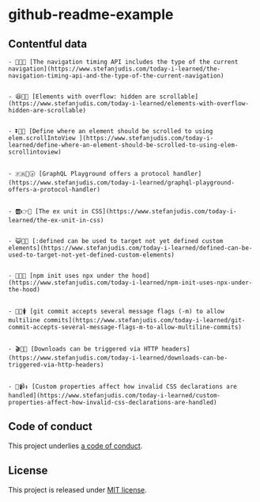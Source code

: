# github-readme-example

## Contentful data


<!-- CONTENTFUL_START -->

    - 🔦🌻🏧 [The navigation timing API includes the type of the current navigation](https://www.stefanjudis.com/today-i-learned/the-navigation-timing-api-and-the-type-of-the-current-navigation)
  

    - 😆🔹🍯 [Elements with overflow: hidden are scrollable](https://www.stefanjudis.com/today-i-learned/elements-with-overflow-hidden-are-scrollable)
  

    - ⏬🔷👬 [Define where an element should be scrolled to using elem.scrollIntoView ](https://www.stefanjudis.com/today-i-learned/define-where-an-element-should-be-scrolled-to-using-elem-scrollintoview)
  

    - 🇫🇷💜🕟 [GraphQL Playground offers a protocol handler](https://www.stefanjudis.com/today-i-learned/graphql-playground-offers-a-protocol-handler)
  

    - 🆎👉🐥 [The ex unit in CSS](https://www.stefanjudis.com/today-i-learned/the-ex-unit-in-css)
  

    - 😺🍥🛄 [:defined can be used to target not yet defined custom elements](https://www.stefanjudis.com/today-i-learned/defined-can-be-used-to-target-not-yet-defined-custom-elements)
  

    - 🚤🎿🏩 [npm init uses npx under the hood](https://www.stefanjudis.com/today-i-learned/npm-init-uses-npx-under-the-hood)
  

    - 🍏🛄🚺 [git commit accepts several message flags (-m) to allow multiline commits](https://www.stefanjudis.com/today-i-learned/git-commit-accepts-several-message-flags-m-to-allow-multiline-commits)
  

    - 🎬🔌😅 [Downloads can be triggered via HTTP headers](https://www.stefanjudis.com/today-i-learned/downloads-can-be-triggered-via-http-headers)
  

    - 🔧📹↕️ [Custom properties affect how invalid CSS declarations are handled](https://www.stefanjudis.com/today-i-learned/custom-properties-affect-how-invalid-css-declarations-are-handled)
  
<!-- CONTENTFUL_END -->
  

## Code of conduct

This project underlies [a code of conduct](./CODE-OF-CONDUCT.md).

## License

This project is released under [MIT license](./LICENSE).
